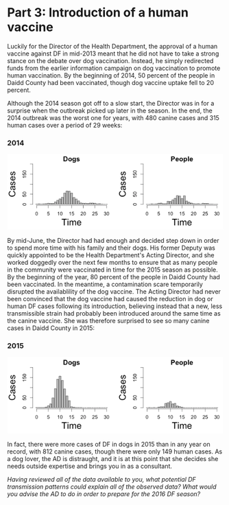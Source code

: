 # Part 3: Introduction of a human vaccine

Luckily for the Director of the Health Department, the approval of a human vaccine against DF in mid-2013 meant that he did not have to take a strong stance on the debate over dog vaccination. Instead, he simply redirected funds from the earlier information campaign on dog vaccination to promote human vaccination. By the beginning of 2014, 50 percent of the people in Daidd County had been vaccinated, though dog vaccine uptake fell to 20 percent.

Although the 2014 season got off to a slow start, the Director was in for a surprise when the outbreak picked up later in the season. In the end, the 2014 outbreak was the worst one for years, with 480 canine cases and 315 human cases over a period of 29 weeks:

### 2014

!['2014 Outcomes'](df2014.png)

By mid-June, the Director had had enough and decided step down in order to spend more time with his family and their dogs. His former Deputy was quickly appointed to be the Health Department's Acting Director, and she worked doggedly over the next few months to ensure that as many people in the community were vaccinated in time for the 2015 season as possible. By the beginning of the year, 80 percent of the people in Daidd County had been vaccinated. In the meantime, a contamination scare temporarily disrupted the availablility of the dog vaccine. The Acting Director had never been convinced that the dog vaccine had caused the reduction in dog or human DF cases following its introduction, believing instead that a new, less transmissible strain had probably been introduced around the same time as the canine vaccine. She was therefore surprised to see so many canine cases in Daidd County in 2015:

### 2015

!['2015 Outcomes'](df2015.png)

In fact, there were more cases of DF in dogs in 2015 than in any year on record, with 812 canine cases, though there were only 149 human cases. As a dog lover, the AD is distraught, and it is at this point that she decides she needs outside expertise and brings you in as a consultant.

*Having reviewed all of the data available to you, what potential DF transmission patterns could explain all of the observed data? What would you advise the AD to do in order to prepare for the 2016 DF season?*
